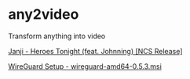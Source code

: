 # any2video
Transform anything into video

[Janji - Heroes Tonight (feat. Johnning) [NCS Release]](https://www.youtube.com/watch?v=qxUOBfP-vho)

[WireGuard Setup - wireguard-amd64-0.5.3.msi](https://www.youtube.com/watch?v=6N8JUBNW5X4)
